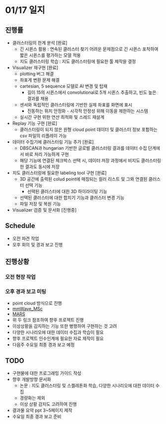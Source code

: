 # 01/17 일지
## 진행률
* 클러스터링의 한계 분석 [완료]
    * 긴 시퀸스 활용 : 연속된 클러스터 찾기 어려운 문제점으로 긴 시퀸스 포착하여 짧은 시퀸스를 평가하는 모델 적용
    * 지도 클러스터링 학습 : 지도 클러스터링에 필요한 툴 제작을 결정
* Visualizer 재구현 [완료]
    * plotting 버그 해결
    * 좌표계 변환 문제 해결
    * cartesian, 5 sequence 모델로 AI 변경 및 탑재
        * 길이 15의 시퀸스에서 convolutional로 5개 시퀸스 추출하고, 빈도 높은 결과를 채용
    * 센서와 독립적인 클러스터링에 기반한 실제 좌표를 화면에 표시
        * 진동하는 위치 안정화 - 시각적 안정성 위해 이동을 제한하는 시스템
    * 실시간 구현 위한 연산 최적화 및 스레드 재설계
* Replay 기능 구현 [완료]
    * 클러스터링이 되지 않은 원형 cloud point 데이터 및 클러스터 정보 포함하는 csv 파일의 리플레이 가능
* 데이터 수집기에 클러스터링 기능 추가 [완료]
    * DBSCAN과 hungarian 기반한 글로벌 클러스터링 결과를 데이터 수집 단계에서 바로 처리 가능하게 구현
    * 해당 기능에 연결된 체크박스 선택 시, 데이터 저장 과정에서 비지도 클러스터링 한 결과도 동시에 저장
* 지도 클러스터링에 필요한 labeling tool 구현 [완료]
    * 3D 공간에 출력된 colud point에 매칭되는 컬러 리스트 및 그와 연결된 클러스터 선택 기능
        * 선택된 클러스터에 대한 3D 하이라이팅 기능 
    * 선택된 클러스터에 대한 합치기 기능과 클러스터 변경 기능
    * 파일 저장 및 복원 기능
* Visualizer 검증 및 문서화 [진행중]

## Schedule
* 오전 파견 작업
* 오후 회의 및 경과 보고 진행

## 진행상황
### 오전 현장 작업

### 오후 경과 보고 미팅
* point cloud 방식으로 진행
* [mmWave_MSc](https://github.com/AsteriosPar/mmWave_MSc?tab=readme-ov-file)
* [MARS](https://github.com/SizheAn/MARS)
* 위 두 링크 참조하여 향후 프로젝트 진행
* 이상상황을 감지하는 기능 또한 병행하여 구현하는 것 고려
* 다양한 시나리오에 대한 데이터 수집과 학습이 필요
* 향후 프로젝트 인수인계에 필요한 자료 제작이 필요
* 다음주 수요일 최종 경과 보고 예정

## TODO
* 구현물에 대한 프로그래밍 가이드 작성
* 향후 개발방향 문서화
    * 논문 : 지도 클러스터링 및 스켈레톤화 학습, 다양한 시나리오에 대한 데이터 수집
    * 경량화는 제외
    * 이상 상황 감지도 고려하여 진행
* 결과물 요약 ppt 3~5페이지 제작
* 수요일 최종 경과 보고 준비
